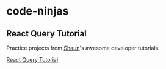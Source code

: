 # code-ninjas

## React Query Tutorial

Practice projects from [Shaun](https://github.com/iamshaunjp)'s awesome developer tutorials.

[React Query Tutorial](https://www.youtube.com/playlist?list=PL4cUxeGkcC9jpi7Ptjl5b50p9gLjOFani)